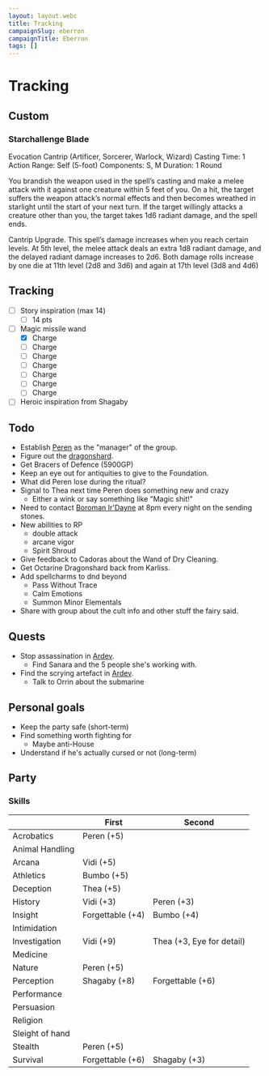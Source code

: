 ```yaml
---
layout: layout.webc
title: Tracking
campaignSlug: eberron
campaignTitle: Eberron
tags: []
---
```

# Tracking

## Custom

### Starchallenge Blade

Evocation Cantrip (Artificer, Sorcerer, Warlock, Wizard)
Casting Time: 1 Action
Range: Self (5-foot)
Components: S, M
Duration: 1 Round

You brandish the weapon used in the spell’s casting and make a melee attack with it against one creature within 5 feet of you. On a hit, the target suffers the weapon attack’s normal effects and then becomes wreathed in starlight until the start of your next turn. If the target willingly attacks a creature other than you, the target takes 1d6 radiant damage, and the spell ends.

Cantrip Upgrade. This spell’s damage increases when you reach certain levels. At 5th level, the melee attack deals an extra 1d8 radiant damage, and the delayed radiant damage increases to 2d6. Both damage rolls increase by one die at 11th level (2d8 and 3d6) and again at 17th level (3d8 and 4d6)

## Tracking

- [ ] Story inspiration (max 14)
	- [ ] 14 pts
- [ ] Magic missile wand
	- [x] Charge
	- [ ] Charge
	- [ ] Charge
	- [ ] Charge
	- [ ] Charge
	- [ ] Charge
	- [ ] Charge
- [ ] Heroic inspiration from Shagaby

## Todo

- Establish [Peren](pcs/peren-ngintaku.md) as the "manager" of the group.
- Figure out the [dragonshard](other/dragonshards.md).
- Get Bracers of Defence (5900GP)
- Keep an eye out for antiquities to give to the Foundation.
- What did Peren lose during the ritual?
- Signal to Thea next time Peren does something new and crazy
	- Either a wink or say something like "Magic shit!"
- Need to contact [Boroman Ir'Dayne](npcs/boroman-irdayne.md) at 8pm every night on the sending stones.
- New abilities to RP
	- double attack
	- arcane vigor
	- Spirit Shroud
- Give feedback to Cadoras about the Wand of Dry Cleaning.
- Get Octarine Dragonshard back from Karliss.
- Add spellcharms to dnd beyond
	- Pass Without Trace
	- Calm Emotions
	- Summon Minor Elementals
- Share with group about the cult info and other stuff the fairy said.

## Quests

- Stop assassination in [Ardev](locations/ardev.md).
	- Find Sanara and the 5 people she's working with.
- Find the scrying artefact in [Ardev](locations/ardev.md).
	-  Talk to Orrin about the submarine

## Personal goals

- Keep the party safe (short-term)
- Find something worth fighting for 
	- Maybe anti-House
- Understand if he's actually cursed or not (long-term)

## Party

### Skills

|                 | First            | Second                    |
| --------------- | ---------------- | ------------------------- |
| Acrobatics      | Peren (+5)       |                           |
| Animal Handling |                  |                           |
| Arcana          | Vidi (+5)        |                           |
| Athletics       | Bumbo (+5)       |                           |
| Deception       | Thea (+5)        |                           |
| History         | Vidi (+3)        | Peren (+3)                |
| Insight         | Forgettable (+4) | Bumbo (+4)                |
| Intimidation    |                  |                           |
| Investigation   | Vidi (+9)        | Thea (+3, Eye for detail) |
| Medicine        |                  |                           |
| Nature          | Peren (+5)       |                           |
| Perception      | Shagaby (+8)     | Forgettable (+6)          |
| Performance     |                  |                           |
| Persuasion      |                  |                           |
| Religion        |                  |                           |
| Sleight of hand |                  |                           |
| Stealth         | Peren (+5)       |                           |
| Survival        | Forgettable (+6) | Shagaby (+3)              |
